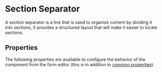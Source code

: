 # Section Separator

A section separator is a line that is used to organize content by dividing it into sections, it provides a structured layout that will make it easier to locate sections.

[//]: # '<iframe width="100%" height="500" src="https://pd-docs-adminportal-test.shesha.dev/shesha/forms-designer/?id=6d3e8940-66c8-4c01-98d4-9d91ac0d2478" title="Section Separator Component" ></iframe>'

## Properties

The following properties are available to configure the behavior of the component from the form editor (this is in addition to [common properties](/docs/front-end-basics/form-components/common-component-properties.md)).
